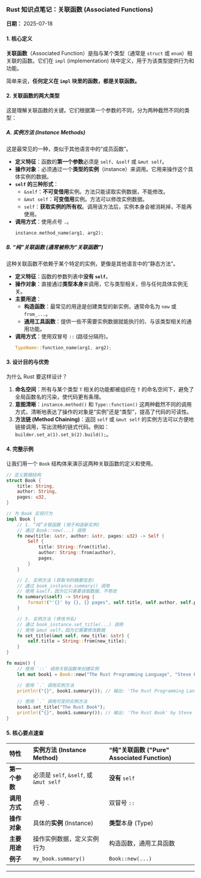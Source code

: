 ### Rust 知识点笔记：关联函数 (Associated Functions)

**日期：** 2025-07-18

#### 1\. 核心定义

**关联函数**（Associated Function）是指与某个类型（通常是 `struct` 或 `enum`）相关联的函数。它们在 `impl` (implementation) 块中定义，用于为该类型提供行为和功能。

简单来说，**任何定义在 `impl` 块里的函数，都是关联函数。**

#### 2\. 关联函数的两大类型

这是理解关联函数的关键。它们根据第一个参数的不同，分为两种截然不同的类型：

##### A. 实例方法 (Instance Methods)

这是最常见的一种，类似于其他语言中的“成员函数”。

- **定义特征**：函数的**第一个参数**必须是 `self`、`&self` 或 `&mut self`。
- **操作对象**：必须通过一个**类型的实例**（instance）来调用。它用来操作这个具体实例的数据。
- **`self` 的三种形式**：
  - `&self`：**不可变借用**实例。方法只能读取实例数据，不能修改。
  - `&mut self`：**可变借用**实例。方法可以修改实例数据。
  - `self`：**获取实例的所有权**。调用该方法后，实例本身会被消耗掉，不能再使用。
- **调用方式**：使用点号 `.`。
  ```rust
  instance.method_name(arg1, arg2);
  ```

##### B. “纯”关联函数 (通常被称为“关联函数”)

这种关联函数不依赖于某个特定的实例，更像是其他语言中的“静态方法”。

- **定义特征**：函数的参数列表中**没有 `self`**。
- **操作对象**：直接通过**类型本身**来调用，它与类型相关，但与任何具体实例无关。
- **主要用途**：
  - **构造函数**：最常见的用途是创建类型的新实例，通常命名为 `new` 或 `from_...`。
  - **通用工具函数**：提供一些不需要实例数据就能执行的、与该类型相关的通用功能。
- **调用方式**：使用双冒号 `::` (路径分隔符)。
  ```rust
  TypeName::function_name(arg1, arg2);
  ```

#### 3\. 设计目的与优势

为什么 Rust 要这样设计？

1.  **命名空间**：所有与某个类型 `T` 相关的功能都被组织在 `T` 的命名空间下，避免了全局函数名的污染，使代码更有条理。
2.  **意图清晰**：`instance.method()` 和 `Type::function()` 这两种截然不同的调用方式，清晰地表达了操作的对象是“实例”还是“类型”，提高了代码的可读性。
3.  **方法链 (Method Chaining)**：返回 `self` 或 `&mut self` 的实例方法可以方便地链接调用，写出流畅的链式代码。例如：`builder.set_a(1).set_b(2).build();`。

#### 4\. 完整示例

让我们用一个 `Book` 结构体来演示这两种关联函数的定义和使用。

```rust
// 定义数据结构
struct Book {
    title: String,
    author: String,
    pages: u32,
}

// 为 Book 实现行为
impl Book {
    // 1. “纯”关联函数 (用于构造新实例)
    // 通过 Book::new(...) 调用
    fn new(title: &str, author: &str, pages: u32) -> Self {
        Self {
            title: String::from(title),
            author: String::from(author),
            pages,
        }
    }

    // 2. 实例方法 (获取书的摘要信息)
    // 通过 book_instance.summary() 调用
    // 使用 &self，因为它只需要读取数据，不修改
    fn summary(&self) -> String {
        format!("'{}' by {}, {} pages", self.title, self.author, self.pages)
    }

    // 3. 实例方法 (修改书名)
    // 通过 book_instance.set_title(...) 调用
    // 使用 &mut self，因为它需要修改数据
    fn set_title(&mut self, new_title: &str) {
        self.title = String::from(new_title);
    }
}

fn main() {
    // 使用 `::` 调用关联函数来创建实例
    let mut book1 = Book::new("The Rust Programming Language", "Steve Klabnik", 555);

    // 使用 `.` 调用实例方法
    println!("{}", book1.summary()); // 输出: 'The Rust Programming Language' by Steve Klabnik, 555 pages

    // 使用 `.` 调用可变的实例方法
    book1.set_title("The Rust Book");
    println!("{}", book1.summary()); // 输出: 'The Rust Book' by Steve Klabnik, 555 pages
}
```

#### 5\. 核心要点速查

| 特性           | 实例方法 (Instance Method)             | “纯”关联函数 ("Pure" Associated Function) |
| :------------- | :------------------------------------- | :---------------------------------------- |
| **第一个参数** | 必须是 `self`, `&self`, 或 `&mut self` | **没有** `self`                           |
| **调用方式**   | 点号 `.`                               | 双冒号 `::`                               |
| **操作对象**   | 具体的**实例** (Instance)              | **类型**本身 (Type)                       |
| **主要用途**   | 操作实例数据，定义实例行为             | 构造函数，通用工具函数                    |
| **例子**       | `my_book.summary()`                    | `Book::new(...)`                          |

---
